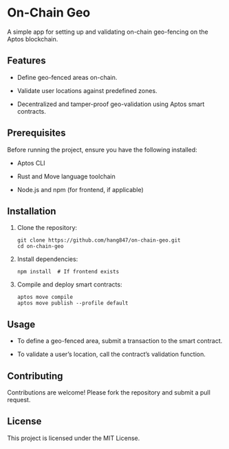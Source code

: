 
# On-Chain Geo

A simple app for setting up and validating on-chain geo-fencing on the Aptos blockchain.

## Features

-   Define geo-fenced areas on-chain.
    
-   Validate user locations against predefined zones.
    
-   Decentralized and tamper-proof geo-validation using Aptos smart contracts.
    

## Prerequisites

Before running the project, ensure you have the following installed:

-   Aptos CLI
    
-   Rust and Move language toolchain
    
-   Node.js and npm (for frontend, if applicable)
    

## Installation

1.  Clone the repository:
    
    ```
    git clone https://github.com/hang847/on-chain-geo.git
    cd on-chain-geo
    ```
    
2.  Install dependencies:
    
    ```
    npm install  # If frontend exists
    ```
    
3.  Compile and deploy smart contracts:
    
    ```
    aptos move compile
    aptos move publish --profile default
    ```
    

## Usage

-   To define a geo-fenced area, submit a transaction to the smart contract.
    
-   To validate a user’s location, call the contract’s validation function.
    

## Contributing

Contributions are welcome! Please fork the repository and submit a pull request.

## License

This project is licensed under the MIT License.
